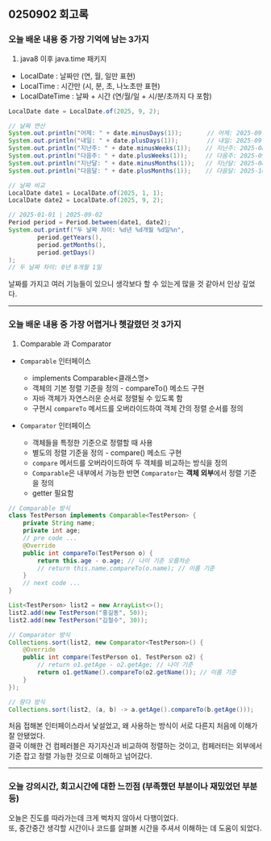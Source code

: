 ## 0250902 회고록


### 오늘 배운 내용 중 가장 기억에 남는 3가지

1. java8 이후 java.time 패키지

* LocalDate : 날짜만 (연, 월, 일만 표현)
* LocalTime : 시간만 (시, 분, 초, 나노초만 표현)
* LocalDateTime : 날짜 + 시간 (연/월/일 + 시/분/초까지 다 포함)

```java
LocalDate date = LocalDate.of(2025, 9, 2);

// 날짜 연산
System.out.println("어제: " + date.minusDays(1));       // 어제: 2025-09-01
System.out.println("내일: " + date.plusDays(1));        // 내일: 2025-09-03
System.out.println("지난주: " + date.minusWeeks(1));    // 지난주: 2025-08-26
System.out.println("다음주: " + date.plusWeeks(1));     // 다음주: 2025-09-09
System.out.println("지난달: " + date.minusMonths(1));   // 지난달: 2025-08-02
System.out.println("다음달: " + date.plusMonths(1));    // 다음달: 2025-10-02

// 날짜 비교
LocalDate date1 = LocalDate.of(2025, 1, 1);
LocalDate date2 = LocalDate.of(2025, 9, 2);

// 2025-01-01 | 2025-09-02
Period period = Period.between(date1, date2); 
System.out.printf("두 날짜 차이: %d년 %d개월 %d일%n",
        period.getYears(),
        period.getMonths(),
        period.getDays()
);
// 두 날짜 차이: 0년 8개월 1일
```

날짜를 가지고 여러 기능들이 있으니 생각보다 할 수 있는게 많을 것 같아서 인상 깊었다.

---

### 오늘 배운 내용 중 가장 어렵거나 헷갈렸던 것 3가지

1. Comparable 과 Comparator


* `Comparable` 인터페이스
    - implements Comparable<클래스명> 
    - 객체의 기본 정렬 기준을 정의 - compareTo() 메소드 구현
    - 자바 객체가 자연스러운 순서로 정렬될 수 있도록 함 
    - 구현시 `compareTo` 메서드를 오버라이드하여 객체 간의 정렬 순서를 정의


* `Comparator` 인터페이스
    - 객체들을 특정한 기준으로 정렬할 때 사용
    - 별도의 정렬 기준을 정의 - compare() 메소드 구현
    - `compare` 메서드를 오버라이드하여 두 객체를 비교하는 방식을 정의
    - `Comparable`은 내부에서 가능한 반면 `Comparator`는 **객체 외부**에서 정렬 기준을 정의
    - getter 필요함

```java
// Comparable 방식
class TestPerson implements Comparable<TestPerson> {
    private String name;
    private int age;
    // pre code ...
    @Override
    public int compareTo(TestPerson o) {
        return this.age - o.age; // 나이 기준 오름차순
        // return this.name.compareTo(o.name); // 이름 기준
    }
    // next code ...
}
```
```java
List<TestPerson> list2 = new ArrayList<>();
list2.add(new TestPerson("홍길동", 50));
list2.add(new TestPerson("김철수", 30));

// Comparator 방식
Collections.sort(list2, new Comparator<TestPerson>() {
    @Override
    public int compare(TestPerson o1, TestPerson o2) {
        // return o1.getAge - o2.getAge; // 나이 기준
        return o1.getName().compareTo(o2.getName()); // 이름 기준
    }
});

// 람다 방식
Collections.sort(list2, (a, b) -> a.getAge().compareTo(b.getAge()));
```

처음 접해본 인터페이스라서 낯설었고, 왜 사용하는 방식이 서로 다른지 처음에 이해가 잘 안됐었다. <br>
결국 이해한 건 컴페러블은 자기자신과 비교하여 정렬하는 것이고, 컴페러터는 외부에서 기준 잡고 정렬 가능한 것으로 이해하고 넘어갔다.

---
   
### 오늘 강의시간, 회고시간에 대한 느낀점 (부족했던 부분이나 재밌었던 부분 등)

오늘은 진도를 따라가는데 크게 벅차지 않아서 다행이었다. <br>
또, 중간중간 생각할 시간이나 코드를 살펴볼 시간을 주셔서 이해하는 데 도움이 되었다.